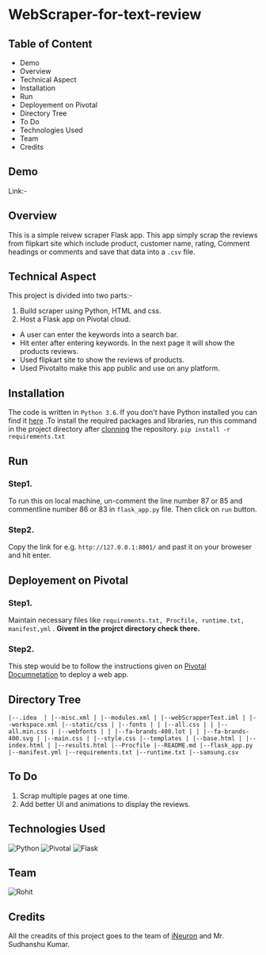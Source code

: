 # WebScraper-for-text-review
## Table of Content
* Demo
* Overview
* Technical Aspect
* Installation
* Run
* Deployement on Pivotal
* Directory Tree
* To Do
* Technologies Used
* Team
* Credits

## Demo
Link:- 

## Overview
This is a simple reivew scraper Flask app. This app simply scrap the reviews from flipkart site which include product, customer name, rating, Comment headings or comments and save that data into a `.csv` file.
## Technical Aspect
This project is divided into two parts:-
1. Build scraper using Python, HTML and css.
2. Host a Flask app on Pivotal cloud.

  * A user can enter the keywords into a search bar.
  * Hit enter after entering keywords. In the next page it will show the products reviews.
  * Used flipkart site to show the reviews of products.
  * Used Pivotalto make this app public and use on any platform.
## Installation
The code is written in `Python 3.6`. If you don't have Python installed you can find it [here](https://www.python.org/downloads/ "install python") .To install the required packages and libraries, run this command in the project directory after [clonning](https://www.howtogeek.com/451360/how-to-clone-a-github-repository/ "cloning") the repository.
`pip install -r requirements.txt`
## Run
### Step1.
To run this on local machine, un-comment the line number 87 or 85 and commentline number 86 or 83 in `flask_app.py` file. Then click on `run` button.
### Step2.
Copy the link for e.g. `http://127.0.0.1:8001/` and past it on your broweser and hit enter.
## Deployement on Pivotal
### Step1.
Maintain necessary files like `requirements.txt, Procfile, runtime.txt, manifest,yml` . **Givent in the projrct directory check there.**
### Step2. 
This step would be to follow the instructions given on [Pivotal Documnetation](https://docs.pivotal.io/platform/application-service/2-8/devguide/deploy-apps/rolling-deploy.html "Pivotal Documnetation") to deploy a web app.
## Directory Tree
`|--.idea 
| |--misc.xml
| |--modules.xml
| |--webScrapperText.iml
| |--workspace.xml
|--static/css
| |--fonts
| | |--all.css
| | |--all.min.css
| |--webfonts
| | |--fa-brands-400.lot
| | |--fa-brands-400.svg
| |--main.css
| |--style.css
|--templates
| |--base.html
| |--index.html
| |--results.html
|--Procfile
|--README.md
|--flask_app.py
|--manifest.yml
|--requirements.txt
|--runtime.txt
|--samsung.csv`
## To Do
1. Scrap multiple pages at one time.
2. Add better UI and animations to display the reviews.
## Technologies Used
![Python](https://www.python.org/static/community_logos/python-logo-master-v3-TM.png)   ![Pivotal](https://4.bp.blogspot.com/-C-7zGVquuN0/W3sTKSKPseI/AAAAAAAAEYw/qUs8kXRXHTwV_VnA-sUFIH5aOnum68HKwCLcBGAs/s1600/center-pivotal-logo.png)  ![Flask](https://miro.medium.com/max/438/1*0G5zu7CnXdMT9pGbYUTQLQ.png)
## Team
![Rohit](https://avatars0.githubusercontent.com/u/35064155?s=400&u=55b08cb72de99de06f4f8728e038297e90c8e255&v=4 "width=200 height=100")
## Credits
All the creadits of this project goes to the team of [iNeuron](https://ineuron.ai/ "iNeuron") and Mr. Sudhanshu Kumar.
